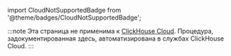 import CloudNotSupportedBadge from '@theme/badges/CloudNotSupportedBadge';

<CloudNotSupportedBadge/>

:::note
Эта страница не применима к [ClickHouse Cloud](https://clickhouse.com/cloud). Процедура, задокументированная здесь, автоматизирована в службах ClickHouse Cloud.
:::
